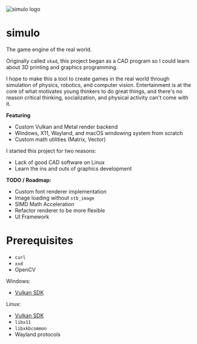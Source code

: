 ![simulo logo](.github/simulo-banner.png)

# simulo

The game engine of the real world.

Originally called `vkad`, this project began as a CAD program so I could learn about 3D printing
and graphics programming.

I hope to make this a tool to create games in the real world through simulation of physics,
robotics, and computer vision. Entertainment is at the core of what motivates young thinkers to do
great things, and there's no reason critical thinking, socialization, and physical activity can't
come with it.

**Featuring**

- Custom Vulkan and Metal render backend
- Windows, X11, Wayland, and macOS windowing system from scratch
- Custom math utilities (Matrix, Vector)

I started this project for two reasons:

- Lack of good CAD software on Linux
- Learn the ins and outs of graphics development

**TODO / Roadmap:**

- Custom font renderer implementation
- Image loading without `stb_image`
- SIMD Math Acceleration
- Refactor renderer to be more flexible
- UI Framework

# Prerequisites

- `curl`
- `xxd`
- OpenCV

Windows:

- [Vulkan SDK](https://vulkan.lunarg.com/)

Linux:

- [Vulkan SDK](https://vulkan.lunarg.com/)
- `libx11`
- `libxkbcommon`
- Wayland protocols
